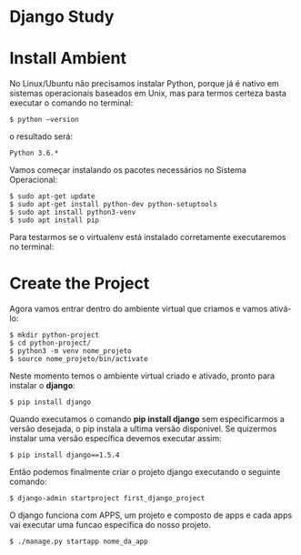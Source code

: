 # Django Study

# Install Ambient

No Linux/Ubuntu não precisamos instalar Python, porque já é nativo em sistemas operacionais baseados em Unix, mas para termos certeza basta executar o comando no terminal:

```
$ python –version
```

o resultado será:

```
Python 3.6.*
```

Vamos começar instalando os pacotes necessários no Sistema Operacional:

```
$ sudo apt-get update
$ sudo apt-get install python-dev python-setuptools
$ sudo apt install python3-venv
$ sudo apt install pip
```

Para testarmos se o virtualenv está instalado corretamente executaremos no terminal:

# Create the Project

Agora vamos entrar dentro do ambiente virtual que criamos e vamos ativá-lo:

```
$ mkdir python-project
$ cd python-project/
$ python3 -m venv nome_projeto
$ source nome_projeto/bin/activate
```

Neste momento temos o ambiente virtual criado e ativado, pronto para instalar o **django**:

```
$ pip install django
```

Quando executamos o comando **pip install django** sem especificarmos a versão desejada, o pip instala a ultima versão disponivel. Se quizermos instalar uma versão específica devemos executar assim:

```
$ pip install django==1.5.4
```

Então podemos finalmente criar o projeto django executando o seguinte comando:

```
$ django-admin startproject first_django_project
```

O django funciona com APPS, um projeto e composto de apps 
e cada apps vai executar uma funcao especifica do nosso projeto. 

```
$ ./manage.py startapp nome_da_app
```